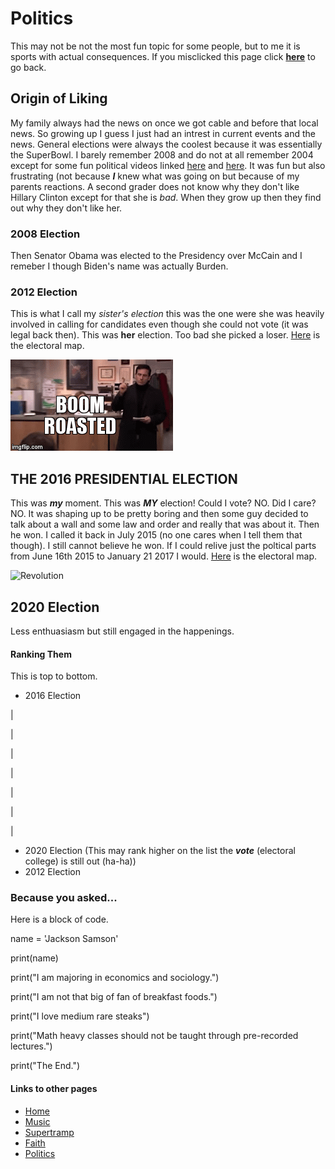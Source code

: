 # Politics
 This may not be not the most fun topic for some people, but to me it is sports with actual consequences.
  If you misclicked this page click [**here**](/README.md) to go back.
  
## Origin of Liking
  My family always had the news on once we got cable and before that local news. So growing up I guess I just had an intrest in current events and the news. General elections were always the coolest because it was essentially the SuperBowl. I barely remember 2008 and do not at all remember 2004 except for some fun political videos linked [here](https://www.youtube.com/watch?v=z8Q-sRdV7SY) and [here](https://www.youtube.com/watch?v=hE8V22unwRo). It was fun but also frustrating (not because **_I_** knew what was going on but because of my parents reactions. A second grader does not know why they don't like Hillary Clinton except for that she is _bad_. When they grow up then they find out why they don't like her. 
  ### 2008 Election
  Then Senator Obama was elected to the Presidency over McCain and I remeber I though Biden's name was actually Burden.
  ### 2012 Election
  This is what I call my _sister's election_ this was the one were she was heavily involved in calling for candidates even though she could not vote (it was legal back then). This was **her** election. Too bad she picked a loser. [Here](https://www.270towin.com/2012_Election/) is the electoral map.

![boom roasted](boomroasted.gif)

## THE 2016 PRESIDENTIAL ELECTION
This was **_my_** moment. This was **_MY_** election! Could I vote? NO. Did I care? NO. It was shaping up to be pretty boring and then some guy decided to talk about a wall and some law and order and really that was about it. Then he won. I called it back in July 2015 (no one cares when I tell them that though). I still cannot believe he won. If I could relive just the poltical parts from June 16th 2015 to January 21 2017 I would. [Here](https://www.270towin.com/maps/2016-actual-electoral-map) is the electoral map.

![Revolution](https://i.imgur.com/7drHiqr.gif)

## 2020 Election
Less enthuasiasm but still engaged in the happenings. 

#### Ranking Them
This is top to bottom.
* 2016 Election

|

|

|

|

|

|

|

* 2020 Election (This may rank higher on the list the **_vote_** (electoral college) is still out (ha-ha))
* 2012 Election


### Because you asked...
Here is a block of code. 

name = 'Jackson Samson'

print(name)

print("I am majoring in economics and sociology.")

print("I am not that big of fan of breakfast foods.")

print("I love medium rare steaks")

print("Math heavy classes should not be taught through pre-recorded lectures.")

print("The End.")




#### Links to other pages
* [Home](/README.md)
* [Music](/Music.md)
* [Supertramp](/Supertramp.md)
* [Faith](/Faith.md)
* [Politics](/Politics.md)
